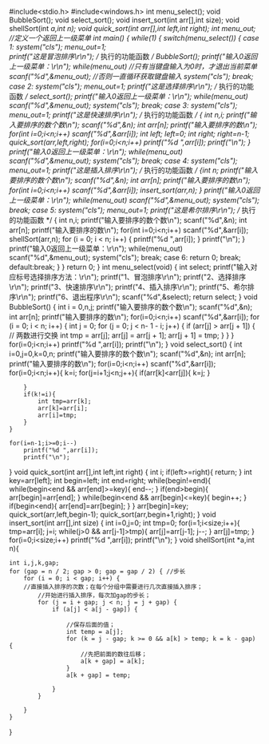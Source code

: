 #include<stdio.h>
#include<windows.h> 
int menu_select();
void BubbleSort();
void select_sort();
void insert_sort(int arr[],int size);
void shellSort(int *a,int n);
void quick_sort(int arr[],int left,int right);
int menu_out;		//定义一个返回上一级菜单 
int main()
{
	while(1)
	{
		switch(menu_select())
		{
			case 1:
				system("cls");
				menu_out=1;				
				printf("这是冒泡排序\r\n"); 
				/*
				执行的功能函数
				*/
				BubbleSort();
				printf("输入0返回上一级菜单：\r\n"); 
				while(menu_out)			//只有当键盘输入为0时，才退出当前菜单 
				scanf("%d",&menu_out); //否则一直循环获取键盘输入 
				system("cls");
				break;
			case 2:
				system("cls");
				menu_out=1;
				printf("这是选择排序\r\n");
				/*
				执行的功能函数
				*/
				select_sort();
				printf("输入0返回上一级菜单：\r\n"); 
				while(menu_out)
				scanf("%d",&menu_out);
				system("cls");
				break;
			case 3:
				system("cls");
				menu_out=1;
				printf("这是快速排序\r\n");
				/*
				执行的功能函数
				*/
				{
				int n,i;
				printf("输入要排序的数个数\n");
				scanf("%d",&n);
				int arr[n];
				printf("输入要排序的数\n"); 
				for(int i=0;i<n;i++)
					scanf("%d",&arr[i]);
				int left;
				left=0;
				int right;
				right=n-1;
				quick_sort(arr,left,right);
				for(i=0;i<n;i++)
				printf("%d ",arr[i]);
				printf("\n");
				}
				printf("输入0返回上一级菜单：\r\n"); 
				while(menu_out)
				scanf("%d",&menu_out);
				system("cls");
				break;
			case 4:
				system("cls");
				menu_out=1;
				printf("这是插入排序\r\n");
				/*
				执行的功能函数
				*/
				{int n;
				printf("输入要排序的数个数\n");
				scanf("%d",&n);
				int arr[n];
				printf("输入要排序的数\n"); 
				for(int i=0;i<n;i++)
					scanf("%d",&arr[i]);
				insert_sort(arr,n);
				}
				printf("输入0返回上一级菜单：\r\n"); 
				while(menu_out)
				scanf("%d",&menu_out);
				system("cls");
				break;
			case 5:
				system("cls");
				menu_out=1;
				printf("这是希尔排序\r\n");
				/*
				执行的功能函数
				*/
				{
				int n,i;
				printf("输入要排序的数个数\n");
				scanf("%d",&n);
				int arr[n];
				printf("输入要排序的数\n"); 
				for(int i=0;i<n;i++)
					scanf("%d",&arr[i]);
				shellSort(arr,n);
				for (i = 0; i < n; i++) {
        			printf("%d ",arr[i]);
				}
				printf("\n");
				}
				printf("输入0返回上一级菜单：\r\n"); 
				while(menu_out)
				scanf("%d",&menu_out);
				system("cls");
				break;
			 case 6:
				return 0;
				break;
			default:break;
		}
	} 
	return 0;
}
int menu_select(void)
{
	int select;
	printf("输入对应标号选择排序方法：\r\n"); 
	printf("1、冒泡排序\r\n");
	printf("2、选择排序\r\n");
	printf("3、快速排序\r\n");
	printf("4、插入排序\r\n");
	printf("5、希尔排序\r\n");
	printf("6、退出程序\r\n");
	scanf("%d",&select);
	return select;
}
void BubbleSort() {
	int i = 0,n,j;
	printf("输入要排序的数个数\n");
	scanf("%d",&n);
	int arr[n];
	printf("输入要排序的数\n"); 
	for(i=0;i<n;i++)
		scanf("%d",&arr[i]);
	for (i = 0; i < n; i++) {
		int j = 0;
		for (j = 0; j < n- 1 - i; j++) { 
			if (arr[j] > arr[j + 1]) {
                // 两数进行交换
				int tmp = arr[j];
				arr[j] = arr[j + 1];
				arr[j + 1] = tmp;
			}
		}
	}
	for(i=0;i<n;i++)
		printf("%d ",arr[i]);
		printf("\n");
}
void select_sort()
{
	int i=0,j=0,k=0,n;
	printf("输入要排序的数个数\n");
	scanf("%d",&n);
	int arr[n];
	printf("输入要排序的数\n"); 
	for(i=0;i<n;i++)
		scanf("%d",&arr[i]);
	for(i=0;i<n;i++){
		k=i;
		for(j=i+1;j<n;j++){
			if(arr[k]<arr[j]){
				k=j;
			}

		}
		if(k!=i){
			int tmp=arr[k];
			arr[k]=arr[i];
			arr[i]=tmp;
		}
	}
	
	for(i=n-1;i>=0;i--)
		printf("%d ",arr[i]);
		printf("\n");
}
void quick_sort(int arr[],int left,int right)
{
	int i;
	if(left>=right){
		return;
	}
	int key=arr[left];
	int begin=left;
	int end=right;
	while(begin!=end){
		while(begin<end && arr[end]>=key){
			end--;
		}
		if(end>begin){
			arr[begin]=arr[end];
		}
		while(begin<end && arr[begin]<=key){
			begin++;
		}
		if(begin<end){
			arr[end]=arr[begin];
		}
	}
	arr[begin]=key;
	quick_sort(arr,left,begin-1);
	quick_sort(arr,begin+1,right);
}
void insert_sort(int arr[],int size)
{
	int i=0,j=0;
	int tmp=0;
	for(i=1;i<size;i++){
		tmp=arr[i];
		j=i;
		while(j>0 && arr[j-1]>tmp){
			arr[j]=arr[j-1];
			j--;
		}
		arr[j]=tmp;
	}
		for(i=0;i<size;i++)
		printf("%d ",arr[i]);
		printf("\n");
}
void shellSort(int *a,int n){

    int i,j,k,gap;
    for (gap = n / 2; gap > 0; gap = gap / 2) { //步长
        for (i = 0; i < gap; i++) {  
		//直接插入排序的次数；在每个分组中需要进行几次直接插入排序；
            //开始进行插入排序，每次加gap的步长；
            for (j = i + gap; j < n; j = j + gap) {
                if (a[j] < a[j - gap]) {

                    //保存后面的值；
                    int temp = a[j];
                    for (k = j - gap; k >= 0 && a[k] > temp; k = k - gap) {
                        //先把前面的数往后移；
                        a[k + gap] = a[k];
                    }
                    a[k + gap] = temp;

                }
            }

        }
    }

}
